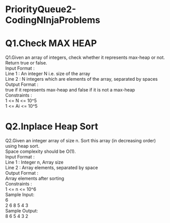 # PriorityQueue2-CodingNInjaProblems

<h1>Q1.Check MAX HEAP</h1>

Q1.Given an array of integers, check whether it represents max-heap or not.<br>
Return true or false.<br>
Input Format :<br>
Line 1 : An integer N i.e. size of the array<br>
Line 2 : N integers which are elements of the array, separated by spaces<br>
Output Format :<br>
true if it represents max-heap and false if it is not a max-heap<br>
Constraints :<br>
1 <= N <= 10^5<br>
1 <= Ai <= 10^5<br>


<h1>Q2.Inplace Heap Sort</h1>

Q2.Given an integer array of size n. Sort this array (in decreasing order) using heap sort.<br>
Space complexity should be O(1).<br>
Input Format :<br>
Line 1 : Integer n, Array size<br>
Line 2 : Array elements, separated by space<br>
Output Format :<br>
Array elements after sorting<br>
Constraints :<br>
1 <= n <= 10^6<br>
Sample Input:<br>
6 <br>
2 6 8 5 4 3<br>
Sample Output:<br>
8 6 5 4 3 2<br>
